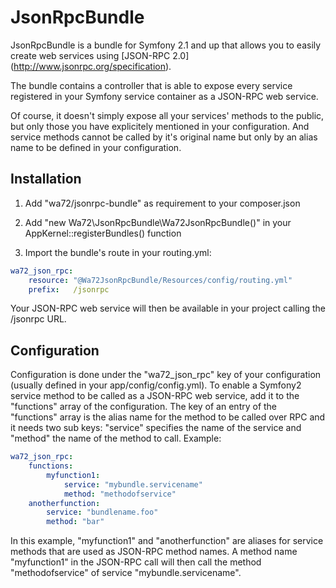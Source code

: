 JsonRpcBundle
=============

JsonRpcBundle is a bundle for Symfony 2.1 and up that allows you to easily create web services using [JSON-RPC 2.0] (http://www.jsonrpc.org/specification).

The bundle contains a controller that is able to expose every service registered in your Symfony service container as a JSON-RPC web service.

Of course, it doesn't simply expose all your services' methods to the public, but only those you have explicitely mentioned in your configuration. And service methods cannot be called by it's original name but only by an alias name to be defined in your configuration.


Installation
------------

1. Add "wa72/jsonrpc-bundle" as requirement to your composer.json

2. Add "new Wa72\JsonRpcBundle\Wa72JsonRpcBundle()" in your AppKernel::registerBundles() function

3. Import the bundle's route in your routing.yml:

```yaml
wa72_json_rpc:
    resource: "@Wa72JsonRpcBundle/Resources/config/routing.yml"
    prefix:   /jsonrpc
```

Your JSON-RPC web service will then be available in your project calling the /jsonrpc URL.

Configuration
-------------

Configuration is done under the "wa72_json_rpc" key of your configuration (usually defined in your app/config/config.yml).
To enable a Symfony2 service method to be called as a JSON-RPC web service, add it to the "functions" array of the configuration. 
The key of an entry of the "functions" array is the alias name for the method to be called over RPC and it needs two sub keys:
"service" specifies the name of the service and "method" the name of the method to call. Example:

```yaml
wa72_json_rpc:
    functions:
        myfunction1:
            service: "mybundle.servicename"
            method: "methodofservice"
	anotherfunction:
	    service: "bundlename.foo"
	    method: "bar"
```

In this example, "myfunction1" and "anotherfunction" are aliases for service methods that are used as JSON-RPC method names.
A method name "myfunction1" in the JSON-RPC call will then call the method "methodofservice" of service "mybundle.servicename".
